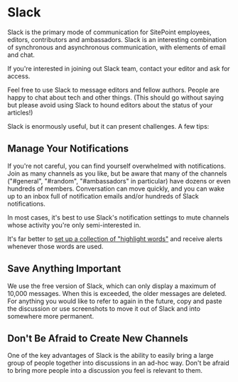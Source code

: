 # Slack

Slack is the primary mode of communication for SitePoint employees, editors, contributors and ambassadors. Slack is an interesting combination of synchronous and asynchronous communication, with elements of email and chat.

If you're interested in joining out Slack team, contact your editor and ask for access.

Feel free to use Slack to message editors and fellow authors. People are happy to chat about tech and other things. (This should go without saying but please avoid using Slack to hound editors about the status of your articles!)

Slack is enormously useful, but it can present challenges. A few tips:

## Manage Your Notifications

If you're not careful, you can find yourself overwhelmed with notifications. Join as many channels as you like, but be aware that many of the channels ("#general", "#random", "#ambassadors" in particular) have dozens or even hundreds of members. Conversation can move quickly, and you can wake up to an inbox full of notification emails and/or hundreds of Slack notifications.

In most cases, it's best to use Slack's notification settings to mute channels whose activity you're only semi-interested in.

It's far better to [set up a collection of "highlight words"](https://get.slack.help/hc/en-us/articles/201398467) and receive alerts whenever those words are used.

## Save Anything Important

We use the free version of Slack, which can only display a maximum of 10,000 messages. When this is exceeded, the older messages are deleted. For anything you would like to refer to again in the future, copy and paste the discussion or use screenshots to move it out of Slack and into somewhere more permanent.

## Don't Be Afraid to Create New Channels

One of the key advantages of Slack is the ability to easily bring a large group of people together into discussions in an ad-hoc way. Don't be afraid to bring more people into a discussion you feel is relevant to them.